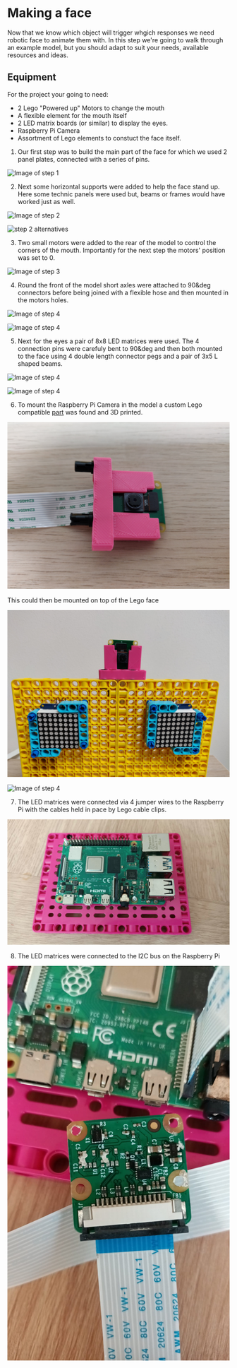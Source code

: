# Making a face

Now that we know which object will trigger whgich responses we need robotic face to animate them with. In this step we're going to walk through an example model, but you should adapt to suit your needs, available resources and ideas.

## Equipment 
For the project your going to need:

- 2 Lego "Powered up" Motors to change the mouth
- A flexible element for the mouth itself
- 2 LED matrix boards (or similar) to display the eyes.
- Raspberry Pi Camera
- Assortment of Lego elements to constuct the face itself.

1. Our first step was to build the main part of the face for which we used 2 panel plates, connected with a series of pins.

  ![Image of step 1](images/build_01.jpg)

2. Next some horizontal supports were added to help the face stand up. Here some technic panels were used but, beams or frames would have worked just as well.

  ![Image of step 2](images/build_02.jpg)

  ![step 2 alternatives](images/build_02a.jpg)

3. Two small motors were added to the rear of the model to control the corners of the mouth. Importantly for the next step the motors' position was set to 0.

  ![Image of step 3](images//build_03.jpg)

4. Round the front of the model short axles were attached to 90&deg connectors before being joined with a flexible hose and then mounted in the motors holes.

  ![Image of step 4](images/build_04.jpg)

  ![Image of step 4](images/build_05.jpg)

5. Next for the eyes a pair of 8x8 LED matrices were used. The 4 connection pins were carefuly bent to 90&deg and then both mounted to the face using 4 double length connector pegs and a pair of 3x5 L shaped beams.

  ![Image of step 4](images/build_06.jpg)

  ![Image of step 4](images/build_07.jpg)

6. To mount the Raspberry Pi Camera in the model a custom Lego compatible [part](https://www.thingiverse.com/thing:3273396) was found and 3D printed.  

  ![Image of step 4](images/build_08.jpg)

  This could then be mounted on top of the Lego face

  ![Image of step 4](images/build_09.jpg)

  ![Image of step 4](images/build_10.jpg)

  7. The LED matrices were connected via 4 jumper wires to the Raspberry Pi with the cables held in pace by Lego cable clips.

  ![Image of step 4](images/build_11.jpg)

  8. The LED matrices were connected to the I2C bus on the Raspberry Pi

  ![Image of step 4](images/build_12.jpg)

